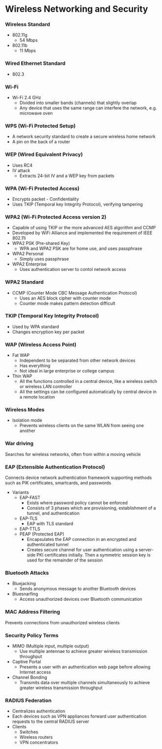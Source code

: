 # Wireless Networking and Security
### Wireless Standard
* 802.11g
  * 54 Mbps
* 802.11b
  * 11 Mbps

### Wired Ethernet Standard
* 802.3

### Wi-Fi
* Wi-Fi 2.4 GHz
  * Divided into smaller bands (channels) that slightly overlap
  * Any device that uses the same range can interfere the network, e.g. microwave oven
  
### WPS (Wi-Fi Protected Setup)
* A network security standard to create a secure wireless home network
* A pin on the back of a router
  
### WEP (Wired Equivalent Privacy)
* Uses RC4
* IV attack
  * Extracts 24-bit IV and a WEP key from packets
  
### WPA (Wi-Fi Protected Access)
* Encrypts packet - Confidentiality
* Uses TKIP (Temporal key Integrity Protocol), verifying tampering

### WPA2 (Wi-Fi Protected Access version 2)
* Capable of using TKIP or the more advanced AES algorithm and CCMP
* Developed by WiFi Alliance and implemented the requirement of IEEE 802.11i
* WPA2 PSK (Pre-shared Key)
  * WPA and WPA2 PSK are for home use, and uses passphrase
* WPA2 Personal
  * Simply uses passphrase
* WPA2 Enterprise
  * Uses authentication server to contol network access
  
### WPA2 Standard
* CCMP (Counter Mode CBC Message Authentication Protocol)
  * Uses an AES block cipher with counter mode
  * Counter mode makes pattern detection difficult
  
### TKIP (Temporal Key Integrity Protocol)
* Used by WPA standard
* Changes encryption key per packet

### WAP (Wireless Access Point)
* Fat WAP
  * Independent to be separated from other network devices
  * Has everything
  * Not ideal in large enterprise or college campus
* Thin WAP
  * All the functions controlled in a central device, like a wireless switch or wireless LAN controller
  * All the settings can be configured automatically by central device in a remote location

### Wireless Modes
* Isolation mode
  * Prevents wireless clients on the same WLAN from seeing one another

### War driving
Searches for wireless networks, often from within a moving vehicle

### EAP (Extensible Authentication Protocol)
Connects device network authentication framework supporting methods such as PIK certificates, smartcards, and passwords
* Variants
  * EAP-FAST
    * Exists where password policy cannot be enforced
    * Consists of 3 phases which are provisioning, establishment of a tunnel, and authentication
  * EAP-TLS
    * EAP with TLS standard
  * EAP-TTLS
  * PEAP (Protected EAP)
    * Encapsulates the EAP connection in an encrypted and authenticated tunnel
    * Creates secure channel for user authentication using a server-side PKI certificates initially. Then a symmetric session key is used for the remainder of the session
    
### Bluetooth Attacks
* Bluejacking
  * Sends anonymous message to another Bluetooth devices
* Bluesnarfing
  * Access unauthorized devices over Bluetooth communication
  
### MAC Address Filtering
Prevents connections from unauthorized wireless clients

### Security Policy Terms
* MIMO (Multiple input, multiple output)
  * Use multiple antennae to achieve greater wireless transmission throughput
* Captive Portal
  * Presents a user with an authentication web page before allowing Internet access
* Channel Bonding
  * Transmits data over multiple channels simultaneously to achieve greater wireless transmission throughput
  
### RADIUS Federation
* Centralizes authentication
* Each devices such as VPN appliances forward user authentication requests to the central RADIUS server
* Clients
  * Switches
  * Wireless routers
  * VPN concentrators
